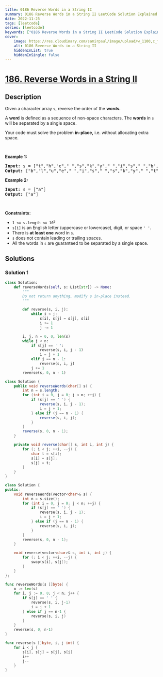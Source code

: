 ```yaml
---
title: 0186 Reverse Words in a String II
summary: 0186 Reverse Words in a String II LeetCode Solution Explained
date: 2022-11-25
tags: [leetcode]
series: [leetcode]
keywords: ["0186 Reverse Words in a String II LeetCode Solution Explained in all languages", "0186 Reverse Words in a String II", "LeetCode", "leetcode solution in Python3 C++ Java Go PHP Ruby Swift TypeScript Rust C# JavaScript C", "GeeksforGeeks", "InterviewBit", "Coding Ninjas", "HackerRank", "HackerEarth", "CodeChef", "TopCoder", "AlgoExpert", "freeCodeCamp", "Codeforces", "GitHub", "AtCoder", "Samir Paul"]
cover:
    image: https://res.cloudinary.com/samirpaul/image/upload/w_1100,c_fit,co_rgb:FFFFFF,l_text:Arial_75_bold:0186 Reverse Words in a String II - Solution Explained/problem-solving.webp
    alt: 0186 Reverse Words in a String II
    hiddenInList: true
    hiddenInSingle: false
---
```



# [186. Reverse Words in a String II](https://leetcode.com/problems/reverse-words-in-a-string-ii)


## Description

<p>Given a character array <code>s</code>, reverse the order of the <strong>words</strong>.</p>

<p>A <strong>word</strong> is defined as a sequence of non-space characters. The <strong>words</strong> in <code>s</code> will be separated by a single space.</p>

<p>Your code must solve the problem&nbsp;<strong>in-place,</strong> i.e. without allocating extra space.</p>

<p>&nbsp;</p>
<p><strong class="example">Example 1:</strong></p>
<pre><strong>Input:</strong> s = ["t","h","e"," ","s","k","y"," ","i","s"," ","b","l","u","e"]
<strong>Output:</strong> ["b","l","u","e"," ","i","s"," ","s","k","y"," ","t","h","e"]
</pre><p><strong class="example">Example 2:</strong></p>
<pre><strong>Input:</strong> s = ["a"]
<strong>Output:</strong> ["a"]
</pre>
<p>&nbsp;</p>
<p><strong>Constraints:</strong></p>

<ul>
	<li><code>1 &lt;= s.length &lt;= 10<sup>5</sup></code></li>
	<li><code>s[i]</code> is an English letter (uppercase or lowercase), digit, or space <code>&#39; &#39;</code>.</li>
	<li>There is <strong>at least one</strong> word in <code>s</code>.</li>
	<li><code>s</code> does not contain leading or trailing spaces.</li>
	<li>All the words in <code>s</code> are guaranteed to be separated by a single space.</li>
</ul>

## Solutions

### Solution 1

<!-- tabs:start -->

```python
class Solution:
    def reverseWords(self, s: List[str]) -> None:
        """
        Do not return anything, modify s in-place instead.
        """

        def reverse(s, i, j):
            while i < j:
                s[i], s[j] = s[j], s[i]
                i += 1
                j -= 1

        i, j, n = 0, 0, len(s)
        while j < n:
            if s[j] == ' ':
                reverse(s, i, j - 1)
                i = j + 1
            elif j == n - 1:
                reverse(s, i, j)
            j += 1
        reverse(s, 0, n - 1)
```

```java
class Solution {
    public void reverseWords(char[] s) {
        int n = s.length;
        for (int i = 0, j = 0; j < n; ++j) {
            if (s[j] == ' ') {
                reverse(s, i, j - 1);
                i = j + 1;
            } else if (j == n - 1) {
                reverse(s, i, j);
            }
        }
        reverse(s, 0, n - 1);
    }

    private void reverse(char[] s, int i, int j) {
        for (; i < j; ++i, --j) {
            char t = s[i];
            s[i] = s[j];
            s[j] = t;
        }
    }
}
```

```cpp
class Solution {
public:
    void reverseWords(vector<char>& s) {
        int n = s.size();
        for (int i = 0, j = 0; j < n; ++j) {
            if (s[j] == ' ') {
                reverse(s, i, j - 1);
                i = j + 1;
            } else if (j == n - 1) {
                reverse(s, i, j);
            }
        }
        reverse(s, 0, n - 1);
    }

    void reverse(vector<char>& s, int i, int j) {
        for (; i < j; ++i, --j) {
            swap(s[i], s[j]);
        }
    }
};
```

```go
func reverseWords(s []byte) {
	n := len(s)
	for i, j := 0, 0; j < n; j++ {
		if s[j] == ' ' {
			reverse(s, i, j-1)
			i = j + 1
		} else if j == n-1 {
			reverse(s, i, j)
		}
	}
	reverse(s, 0, n-1)
}

func reverse(s []byte, i, j int) {
	for i < j {
		s[i], s[j] = s[j], s[i]
		i++
		j--
	}
}
```

<!-- tabs:end -->

<!-- end -->
